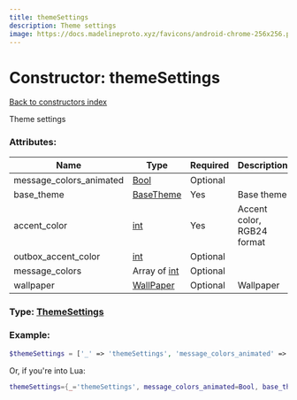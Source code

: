 ```yaml
---
title: themeSettings
description: Theme settings
image: https://docs.madelineproto.xyz/favicons/android-chrome-256x256.png
---
```

# Constructor: themeSettings  
[Back to constructors index](index.md)



Theme settings

### Attributes:

| Name     |    Type       | Required | Description |
|----------|---------------|----------|-------------|
|message\_colors\_animated|[Bool](../types/Bool.md) | Optional|
|base\_theme|[BaseTheme](../types/BaseTheme.md) | Yes|Base theme|
|accent\_color|[int](../types/int.md) | Yes|Accent color, RGB24 format|
|outbox\_accent\_color|[int](../types/int.md) | Optional|
|message\_colors|Array of [int](../types/int.md) | Optional|
|wallpaper|[WallPaper](../types/WallPaper.md) | Optional|Wallpaper|



### Type: [ThemeSettings](../types/ThemeSettings.md)


### Example:

```php
$themeSettings = ['_' => 'themeSettings', 'message_colors_animated' => Bool, 'base_theme' => BaseTheme, 'accent_color' => int, 'outbox_accent_color' => int, 'message_colors' => [int, int], 'wallpaper' => WallPaper];
```  


Or, if you're into Lua:

```lua
themeSettings={_='themeSettings', message_colors_animated=Bool, base_theme=BaseTheme, accent_color=int, outbox_accent_color=int, message_colors={int}, wallpaper=WallPaper}

```


